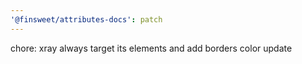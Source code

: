 ```yaml
---
'@finsweet/attributes-docs': patch
---
```


chore: xray always target its elements and add borders color update

